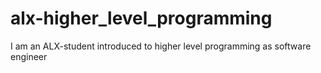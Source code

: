 # alx-higher_level_programming
I am an ALX-student introduced to higher level programming as software engineer
